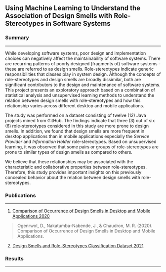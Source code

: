 ## Using Machine Learning to Understand the Association of Design Smells with Role-Stereotypes in Software Systems

### Summary 
-----------------

While developing software systems, poor design and implementation choices can negatively affect the maintainability of software systems. There are recurring patterns of poorly designed (fragments of) software systems - these are referred to as design smells. Role-stereotypes indicate generic responsibilities that classes play in system design. Although the concepts of role-stereotypes and design smells are broadly dissimilar, both are significant contributors to the design and maintenance of software systems. This project presents an exploratory approach based on a combination of statistical analysis and unsupervised learning methods to understand the relation between design smells with role-stereotypes and how this relationship varies across different desktop and mobile applications. 

The study was performed on a dataset consisting of twelve (12) Java projects mined from GitHub.  The findings indicate that three (3) out of six (6) role-stereotypes considered in this study are more prone to design smells. In addition, we found that design smells are more frequent in desktop applications than in mobile applications especially the *Service Provider* and *Information Holder* role-stereotypes. Based on unsupervised learning, it was observed that some pairs or groups of role-stereotypes are prone to similar types of design smells as compared to others. 

We believe that these relationships may be associated with the characteristic and collaborative properties between role-stereotypes. Therefore, this study provides important insights on this previously concealed behavior about the relation between design smells with role-stereotypes.

### Publications
--------------------------
1. [Comparison of Occurrence of Design Smells in Desktop and Mobile Applications 2020](http://ceur-ws.org/Vol-2689/paper2.pdf) 
> Ogenrwot, D., Nakatumba-Nabende, J., & Chaudron, M. R. (2020). Comparison of Occurrence of Design Smells in Desktop and Mobile Applications.
2. [Design Smells and Role-Stereotypes Classification Dataset 2021](http://dx.doi.org/10.17632/6rtgxbsw68.1)

### Results
----------------------

